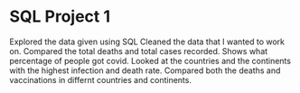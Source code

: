 # SQL Project 1
Explored the data given using SQL
Cleaned the data that I wanted to work on.
Compared the total deaths and total cases recorded.
Shows what percentage of people got covid.
Looked at the countries and the continents with the highest infection and death rate.
Compared both the deaths and vaccinations in differnt countries and continents.
